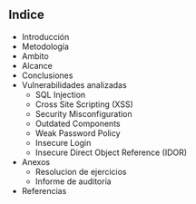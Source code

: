 ## Indice

- Introducción
- Metodología
- Ambito
- Alcance
- Conclusiones
- Vulnerabilidades analizadas
  - SQL Injection
  - Cross Site Scripting (XSS)
  - Security Misconfiguration
  - Outdated Components
  - Weak Password Policy
  - Insecure Login
  - Insecure Direct Object Reference (IDOR)
- Anexos
  - Resolucion de ejercicios
  - Informe de auditoría
- Referencias


